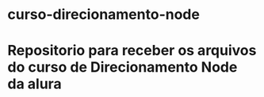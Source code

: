 # curso-direcionamento-node
<h1> Repositorio para receber os arquivos do curso de Direcionamento Node da alura </h1>
